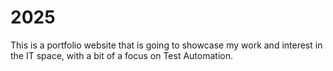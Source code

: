 # 2025
This is a portfolio website that is going to showcase my work and interest in the IT space, with a bit of a focus on Test Automation.
